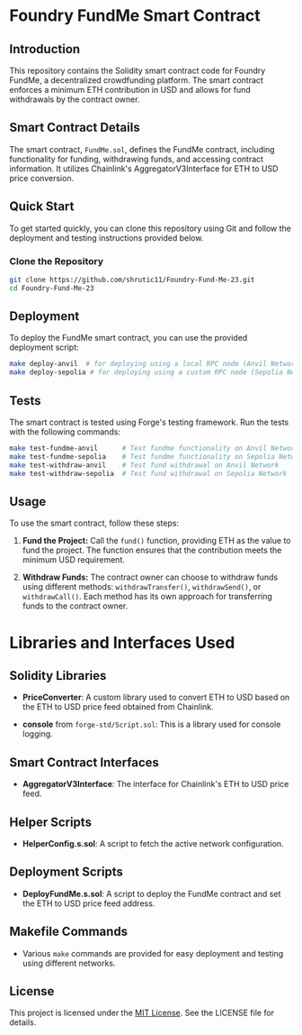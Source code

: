 
# Foundry FundMe Smart Contract

## Introduction

This repository contains the Solidity smart contract code for Foundry FundMe, a decentralized crowdfunding platform. The smart contract enforces a minimum ETH contribution in USD and allows for fund withdrawals by the contract owner.

## Smart Contract Details

The smart contract, `FundMe.sol`, defines the FundMe contract, including functionality for funding, withdrawing funds, and accessing contract information. It utilizes Chainlink's AggregatorV3Interface for ETH to USD price conversion.

## Quick Start

To get started quickly, you can clone this repository using Git and follow the deployment and testing instructions provided below.

### Clone the Repository

```bash
git clone https://github.com/shrutic11/Foundry-Fund-Me-23.git
cd Foundry-Fund-Me-23
```

## Deployment

To deploy the FundMe smart contract, you can use the provided deployment script:

```bash
make deploy-anvil  # for deploying using a local RPC node (Anvil Network)
make deploy-sepolia # for deploying using a custom RPC node (Sepolia Network)
```

## Tests

The smart contract is tested using Forge's testing framework. Run the tests with the following commands:

```bash
make test-fundme-anvil      # Test fundme functionality on Anvil Network
make test-fundme-sepolia    # Test fundme functionality on Sepolia Network
make test-withdraw-anvil    # Test fund withdrawal on Anvil Network
make test-withdraw-sepolia  # Test fund withdrawal on Sepolia Network
```

## Usage

To use the smart contract, follow these steps:

1. **Fund the Project:**
   Call the `fund()` function, providing ETH as the value to fund the project. The function ensures that the contribution meets the minimum USD requirement.

2. **Withdraw Funds:**
   The contract owner can choose to withdraw funds using different methods: `withdrawTransfer()`, `withdrawSend()`, or `withdrawCall()`. Each method has its own approach for transferring funds to the contract owner.

# Libraries and Interfaces Used

## Solidity Libraries

- **PriceConverter**: A custom library used to convert ETH to USD based on the ETH to USD price feed obtained from Chainlink.

- **console** from `forge-std/Script.sol`: This is a library used for console logging.

## Smart Contract Interfaces

- **AggregatorV3Interface**: The interface for Chainlink's ETH to USD price feed.

## Helper Scripts

- **HelperConfig.s.sol**: A script to fetch the active network configuration.

## Deployment Scripts


- **DeployFundMe.s.sol**: A script to deploy the FundMe contract and set the ETH to USD price feed address.

## Makefile Commands

- Various `make` commands are provided for easy deployment and testing using different networks.

## License

This project is licensed under the [MIT License](LICENSE). See the LICENSE file for details.